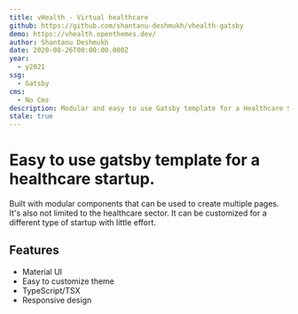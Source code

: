 ```yaml
---
title: vHealth - Virtual healthcare
github: https://github.com/shantanu-deshmukh/vhealth-gatsby
demo: https://vhealth.openthemes.dev/
author: Shantanu Deshmukh
date: 2020-08-26T00:00:00.000Z
year:
  - y2021
ssg:
  - Gatsby
cms:
  - No Cms
description: Modular and easy to use Gatsby template for a Healthcare Startup.
stale: true
---
```


# Easy to use gatsby template for a healthcare startup.

Built with modular components that can be used to create multiple pages. It's also not limited to the healthcare sector. It can be customized for a different type of startup with little effort.

## Features

- Material UI
- Easy to customize theme
- TypeScript/TSX
- Responsive design
